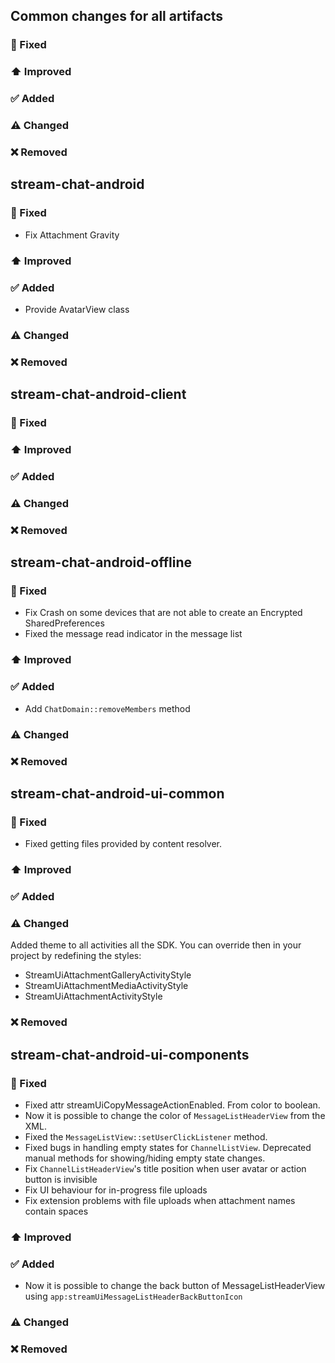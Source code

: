 ## Common changes for all artifacts
### 🐞 Fixed

### ⬆️ Improved

### ✅ Added

### ⚠️ Changed

### ❌ Removed


## stream-chat-android
### 🐞 Fixed
- Fix Attachment Gravity

### ⬆️ Improved

### ✅ Added
- Provide AvatarView class

### ⚠️ Changed

### ❌ Removed


## stream-chat-android-client
### 🐞 Fixed

### ⬆️ Improved

### ✅ Added

### ⚠️ Changed

### ❌ Removed

## stream-chat-android-offline
### 🐞 Fixed
- Fix Crash on some devices that are not able to create an Encrypted SharedPreferences
- Fixed the message read indicator in the message list
### ⬆️ Improved

### ✅ Added
- Add `ChatDomain::removeMembers` method
### ⚠️ Changed

### ❌ Removed


## stream-chat-android-ui-common
### 🐞 Fixed
- Fixed getting files provided by content resolver.

### ⬆️ Improved

### ✅ Added

### ⚠️ Changed
Added theme to all activities all the SDK. You can override then in your project by redefining the styles:
- StreamUiAttachmentGalleryActivityStyle
- StreamUiAttachmentMediaActivityStyle
- StreamUiAttachmentActivityStyle

### ❌ Removed


## stream-chat-android-ui-components
### 🐞 Fixed
- Fixed attr streamUiCopyMessageActionEnabled. From color to boolean.
- Now it is possible to change the color of `MessageListHeaderView` from the XML.
- Fixed the `MessageListView::setUserClickListener` method.
- Fixed bugs in handling empty states for `ChannelListView`. Deprecated manual methods for showing/hiding empty state changes.
- Fix `ChannelListHeaderView`'s title position when user avatar or action button is invisible
- Fix UI behaviour for in-progress file uploads
- Fix extension problems with file uploads when attachment names contain spaces

### ⬆️ Improved

### ✅ Added
- Now it is possible to change the back button of MessageListHeaderView using `app:streamUiMessageListHeaderBackButtonIcon`
### ⚠️ Changed

### ❌ Removed
